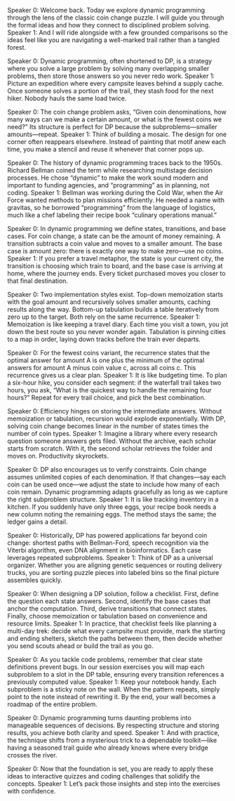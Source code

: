 Speaker 0: Welcome back. Today we explore dynamic programming through the lens of the classic coin change puzzle. I will guide you through the formal ideas and how they connect to disciplined problem solving.
Speaker 1: And I will ride alongside with a few grounded comparisons so the ideas feel like you are navigating a well-marked trail rather than a tangled forest.

Speaker 0: Dynamic programming, often shortened to DP, is a strategy where you solve a large problem by solving many overlapping smaller problems, then store those answers so you never redo work.
Speaker 1: Picture an expedition where every campsite leaves behind a supply cache. Once someone solves a portion of the trail, they stash food for the next hiker. Nobody hauls the same load twice.

Speaker 0: The coin change problem asks, “Given coin denominations, how many ways can we make a certain amount, or what is the fewest coins we need?” Its structure is perfect for DP because the subproblems—smaller amounts—repeat.
Speaker 1: Think of building a mosaic. The design for one corner often reappears elsewhere. Instead of painting that motif anew each time, you make a stencil and reuse it whenever that corner pops up.

Speaker 0: The history of dynamic programming traces back to the 1950s. Richard Bellman coined the term while researching multistage decision processes. He chose “dynamic” to make the work sound modern and important to funding agencies, and “programming” as in planning, not coding.
Speaker 1: Bellman was working during the Cold War, when the Air Force wanted methods to plan missions efficiently. He needed a name with gravitas, so he borrowed “programming” from the language of logistics, much like a chef labeling their recipe book “culinary operations manual.”

Speaker 0: In dynamic programming we define states, transitions, and base cases. For coin change, a state can be the amount of money remaining. A transition subtracts a coin value and moves to a smaller amount. The base case is amount zero: there is exactly one way to make zero—use no coins.
Speaker 1: If you prefer a travel metaphor, the state is your current city, the transition is choosing which train to board, and the base case is arriving at home, where the journey ends. Every ticket purchased moves you closer to that final destination.

Speaker 0: Two implementation styles exist. Top-down memoization starts with the goal amount and recursively solves smaller amounts, caching results along the way. Bottom-up tabulation builds a table iteratively from zero up to the target. Both rely on the same recurrence.
Speaker 1: Memoization is like keeping a travel diary. Each time you visit a town, you jot down the best route so you never wonder again. Tabulation is pinning cities to a map in order, laying down tracks before the train ever departs.

Speaker 0: For the fewest coins variant, the recurrence states that the optimal answer for amount A is one plus the minimum of the optimal answers for amount A minus coin value c, across all coins c. This recurrence gives us a clear plan.
Speaker 1: It is like budgeting time. To plan a six-hour hike, you consider each segment: if the waterfall trail takes two hours, you ask, “What is the quickest way to handle the remaining four hours?” Repeat for every trail choice, and pick the best combination.

Speaker 0: Efficiency hinges on storing the intermediate answers. Without memoization or tabulation, recursion would explode exponentially. With DP, solving coin change becomes linear in the number of states times the number of coin types.
Speaker 1: Imagine a library where every research question someone answers gets filed. Without the archive, each scholar starts from scratch. With it, the second scholar retrieves the folder and moves on. Productivity skyrockets.

Speaker 0: DP also encourages us to verify constraints. Coin change assumes unlimited copies of each denomination. If that changes—say each coin can be used once—we adjust the state to include how many of each coin remain. Dynamic programming adapts gracefully as long as we capture the right subproblem structure.
Speaker 1: It is like tracking inventory in a kitchen. If you suddenly have only three eggs, your recipe book needs a new column noting the remaining eggs. The method stays the same; the ledger gains a detail.

Speaker 0: Historically, DP has powered applications far beyond coin change: shortest paths with Bellman-Ford, speech recognition via the Viterbi algorithm, even DNA alignment in bioinformatics. Each case leverages repeated subproblems.
Speaker 1: Think of DP as a universal organizer. Whether you are aligning genetic sequences or routing delivery trucks, you are sorting puzzle pieces into labeled bins so the final picture assembles quickly.

Speaker 0: When designing a DP solution, follow a checklist. First, define the question each state answers. Second, identify the base cases that anchor the computation. Third, derive transitions that connect states. Finally, choose memoization or tabulation based on convenience and resource limits.
Speaker 1: In practice, that checklist feels like planning a multi-day trek: decide what every campsite must provide, mark the starting and ending shelters, sketch the paths between them, then decide whether you send scouts ahead or build the trail as you go.

Speaker 0: As you tackle code problems, remember that clear state definitions prevent bugs. In our session exercises you will map each subproblem to a slot in the DP table, ensuring every transition references a previously computed value.
Speaker 1: Keep your notebook handy. Each subproblem is a sticky note on the wall. When the pattern repeats, simply point to the note instead of rewriting it. By the end, your wall becomes a roadmap of the entire problem.

Speaker 0: Dynamic programming turns daunting problems into manageable sequences of decisions. By respecting structure and storing results, you achieve both clarity and speed.
Speaker 1: And with practice, the technique shifts from a mysterious trick to a dependable toolkit—like having a seasoned trail guide who already knows where every bridge crosses the river.

Speaker 0: Now that the foundation is set, you are ready to apply these ideas to interactive quizzes and coding challenges that solidify the concepts.
Speaker 1: Let’s pack those insights and step into the exercises with confidence.
